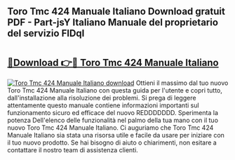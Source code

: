 ## Toro Tmc 424 Manuale Italiano Download gratuit PDF - Part-jsY Italiano Manuale del proprietario del servizio FlDqI

# <h2><a href="http://dfd41cp.blite.top/?on=Toro+Tmc+424+Manuale+Italiano">🔗Download 👉🔴 Toro Tmc 424 Manuale Italiano</a></h2>

[![Toro Tmc 424 Manuale Italiano download](https://i.imgur.com/lujVjoI.png)](http://dfd41cp.blite.top/?on=Toro+Tmc+424+Manuale+Italiano)
Ottieni il massimo dal tuo nuovo Toro Tmc 424 Manuale Italiano con questa guida per l'utente e copri tutto, dall'installazione alla risoluzione dei problemi. Si prega di leggere attentamente questo manuale contiene informazioni importanti sul funzionamento sicuro ed efficace del nuovo REDDDDDDD. Sperimenta la potenza Dell'elenco delle funzionalità nel palmo della tua mano con il tuo nuovo Toro Tmc 424 Manuale Italiano. Ci auguriamo che Toro Tmc 424 Manuale Italiano sia stata una risorsa utile e facile da usare per iniziare con il tuo nuovo prodotto. Se hai bisogno di aiuto o chiarimenti, non esitare a contattare il nostro team di assistenza clienti.
